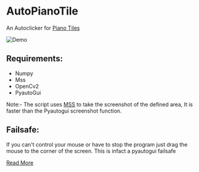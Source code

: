 # AutoPianoTile
An Autoclicker for [Piano Tiles](https://poki.com/en/g/piano-tiles-2)

![Demo](https://media.giphy.com/media/j0LeJfx4jyD7ZnvSJL/giphy.gif)

## Requirements:

- Numpy
- Mss
- OpenCv2
- PyautoGui



Note:- The script uses [MSS](https://pypi.org/project/mss/) to take the screenshot of the defined area, It is faster than the Pyautogui screenshot function.



## Failsafe:

If you can't control your mouse or have to stop the program just drag the mouse to the corner of the screen. This is infact a pyautogui failsafe

[Read More](https://pyautogui.readthedocs.io/en/latest/quickstart.html)



